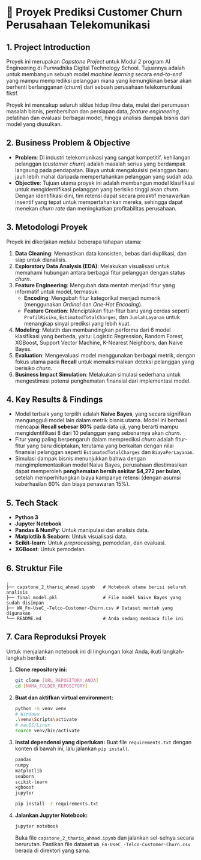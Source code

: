 # 📡 Proyek Prediksi Customer Churn Perusahaan Telekomunikasi

## 1. Project Introduction
Proyek ini merupakan *Capstone Project* untuk Modul 2 program AI Engineering di Purwadhika Digital Technology School. Tujuannya adalah untuk membangun sebuah model *machine learning* secara *end-to-end* yang mampu memprediksi pelanggan mana yang kemungkinan besar akan berhenti berlangganan (*churn*) dari sebuah perusahaan telekomunikasi fiktif.

Proyek ini mencakup seluruh siklus hidup ilmu data, mulai dari perumusan masalah bisnis, pembersihan dan persiapan data, *feature engineering*, pelatihan dan evaluasi berbagai model, hingga analisis dampak bisnis dari model yang diusulkan.

## 2. Business Problem & Objective
* **Problem**: Di industri telekomunikasi yang sangat kompetitif, kehilangan pelanggan (*customer churn*) adalah masalah serius yang berdampak langsung pada pendapatan. Biaya untuk mengakuisisi pelanggan baru jauh lebih mahal daripada mempertahankan pelanggan yang sudah ada.
* **Objective**: Tujuan utama proyek ini adalah membangun model klasifikasi untuk mengidentifikasi pelanggan yang berisiko tinggi akan *churn*. Dengan identifikasi dini, tim retensi dapat secara proaktif menawarkan insentif yang tepat untuk mempertahankan mereka, sehingga dapat menekan *churn rate* dan meningkatkan profitabilitas perusahaan.

## 3. Metodologi Proyek
Proyek ini dikerjakan melalui beberapa tahapan utama:
1.  **Data Cleaning**: Memastikan data konsisten, bebas dari duplikasi, dan siap untuk dianalisis.
2.  **Exploratory Data Analysis (EDA)**: Melakukan visualisasi untuk memahami hubungan antara berbagai fitur pelanggan dengan status *churn*.
3.  **Feature Engineering**: Mengubah data mentah menjadi fitur yang informatif untuk model, termasuk:
    * **Encoding**: Mengubah fitur kategorikal menjadi numerik (menggunakan *Ordinal* dan *One-Hot Encoding*).
    * **Feature Creation**: Menciptakan fitur-fitur baru yang cerdas seperti `ProfilRisiko`, `EstimatedTotalCharges`, dan `JumlahLayanan` untuk menangkap sinyal prediksi yang lebih kuat.
4.  **Modeling**: Melatih dan membandingkan performa dari 6 model klasifikasi yang berbeda, yaitu: Logistic Regression, Random Forest, XGBoost, Support Vector Machine, K-Nearest Neighbors, dan Naive Bayes.
5.  **Evaluation**: Mengevaluasi model menggunakan berbagai metrik, dengan fokus utama pada **Recall** untuk memaksimalkan deteksi pelanggan yang berisiko *churn*.
6.  **Business Impact Simulation**: Melakukan simulasi sederhana untuk mengestimasi potensi penghematan finansial dari implementasi model.

## 4. Key Results & Findings
* Model terbaik yang terpilih adalah **Naive Bayes**, yang secara signifikan mengungguli model lain dalam metrik bisnis utama. Model ini berhasil mencapai **Recall sebesar 80%** pada data uji, yang berarti mampu mengidentifikasi 8 dari 10 pelanggan yang sebenarnya akan *churn*.
* Fitur yang paling berpengaruh dalam memprediksi *churn* adalah fitur-fitur yang baru diciptakan, terutama yang berkaitan dengan nilai finansial pelanggan seperti `EstimatedTotalCharges` dan `BiayaPerLayanan`.
* Simulasi dampak bisnis menunjukkan bahwa dengan mengimplementasikan model Naive Bayes, perusahaan diestimasikan dapat memperoleh **penghematan bersih sekitar $4,272 per bulan**, setelah memperhitungkan biaya kampanye retensi (dengan asumsi keberhasilan 60% dan biaya penawaran 15%).

## 5. Tech Stack
* **Python 3**
* **Jupyter Notebook**
* **Pandas & NumPy**: Untuk manipulasi dan analisis data.
* **Matplotlib & Seaborn**: Untuk visualisasi data.
* **Scikit-learn**: Untuk *preprocessing*, pemodelan, dan evaluasi.
* **XGBoost**: Untuk pemodelan.

## 6. Struktur File
```
.
├── capstone_2_thariq_ahmad.ipynb   # Notebook utama berisi seluruh analisis
├── final_model.pkl                 # File model Naive Bayes yang sudah disimpan
├── WA_Fn-UseC_-Telco-Customer-Churn.csv # Dataset mentah yang digunakan
└── README.md                       # Anda sedang membaca file ini
```

## 7. Cara Reproduksi Proyek
Untuk menjalankan notebook ini di lingkungan lokal Anda, ikuti langkah-langkah berikut:
1.  **Clone repository ini:**
    ```bash
    git clone [URL_REPOSITORY_ANDA]
    cd [NAMA_FOLDER_REPOSITORY]
    ```
2.  **Buat dan aktifkan virtual environment:**
    ```bash
    python -m venv venv
    # Windows
    .\venv\Scripts\activate
    # macOS/Linux
    source venv/bin/activate
    ```
3.  **Instal dependensi yang diperlukan:**
    Buat file `requirements.txt` dengan konten di bawah ini, lalu jalankan `pip install`.
    ```txt
    pandas
    numpy
    matplotlib
    seaborn
    scikit-learn
    xgboost
    jupyter
    ```
    ```bash
    pip install -r requirements.txt
    ```
4.  **Jalankan Jupyter Notebook:**
    ```bash
    jupyter notebook
    ```
    Buka file `capstone_2_thariq_ahmad.ipynb` dan jalankan sel-selnya secara berurutan. Pastikan file dataset `WA_Fn-UseC_-Telco-Customer-Churn.csv` berada di direktori yang sama.
